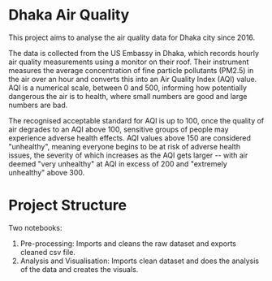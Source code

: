 # Dhaka Air Quality

This project aims to analyse the air quality data for Dhaka city since 2016.

The data is collected from the US Embassy in Dhaka, which records hourly air quality measurements using a monitor on their roof. Their instrument measures the average concentration of fine particle pollutants (PM2.5) in the air over an hour and converts this into an Air Quality Index (AQI) value. AQI is a numerical scale, between 0 and 500, informing how potentially dangerous the air is to health, where small numbers are good and large numbers are bad.

The recognised acceptable standard for AQI is up to 100, once the quality of air degrades to an AQI above 100, sensitive groups of people may experience adverse health effects. AQI values above 150 are considered "unhealthy", meaning everyone begins to be at risk of adverse health issues, the severity of which increases as the AQI gets larger -- with air deemed "very unhealthy" at AQI in excess of 200 and "extremely unhealthy" above 300.

# Project Structure

Two notebooks:
1) Pre-processing: Imports and cleans the raw dataset and exports cleaned csv file.
2) Analysis and Visualisation: Imports clean dataset and does the analysis of the data and creates the visuals.
